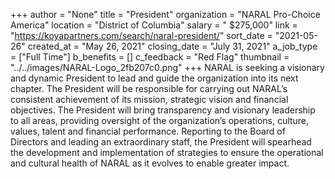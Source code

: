+++
author = "None"
title = "President"
organization = "NARAL Pro-Choice America"
location = "District of Columbia"
salary = " $275,000"
link = "https://koyapartners.com/search/naral-president/"
sort_date = "2021-05-26"
created_at = "May 26, 2021"
closing_date = "July 31, 2021"
a_job_type = ["Full Time"]
b_benefits = []
c_feedback = "Red Flag"
thumbnail = "../../images/NARAL-Logo_2fb207c0.png"
+++
NARAL is seeking a visionary and dynamic President to lead and guide the organization into its next chapter. The President will be responsible for carrying out NARAL’s consistent achievement of its mission, strategic vision and financial objectives. The President will bring transparency and visionary leadership to all areas, providing oversight of the organization’s operations, culture, values, talent and financial performance. Reporting to the Board of Directors and leading an extraordinary staff, the President will spearhead the development and implementation of strategies to ensure the operational and cultural health of NARAL as it evolves to enable greater impact.
